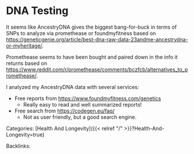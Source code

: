 # DNA Testing

It seems like AncestryDNA gives the biggest bang-for-buck in terms of SNPs to
analyze via promethease or foundmyfitness based on
https://geneticgenie.org/article/best-dna-raw-data-23andme-ancestrydna-or-myheritage/.

Promethease seems to have been bought and paired down in the info it returns
based on
https://www.reddit.com/r/promethease/comments/bczfcb/alternatives_to_promethease/.

I analyzed my AncestryDNA data with several services:

 - Free reports from https://www.foundmyfitness.com/genetics 
   - Really easy to read and well summarized reports!
 - Free search from https://codegen.eu/faq/
   - Not as user friendly, but a good search engine.










Categories: [Health And Longevity]({{< relref "/" >}}?Health-And-Longevity=true)

Backlinks: 